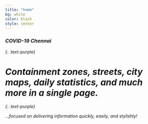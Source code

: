 ```yaml
---
title: "home"
bg: white
color: black
style: center
---
```


### *COVID-19 Chennai*
{: .text-purple}

<span class="fa-stack subtlecircle" style="font-size:100px; background:rgba(255,166,0,0.1)">
  <i class="fa fa-circle fa-stack-2x text-white"></i>
  <i class="fa fa-viruses fa-stack-1x text-orange"></span>

# Containment zones, streets, city maps, daily statistics, and much more in a single page.
{: .text-purple}


…focused on delivering information quickly, easily, and stylishly!

